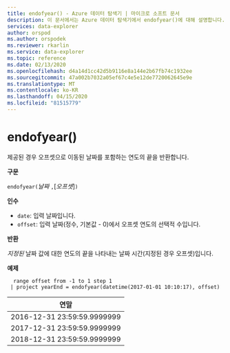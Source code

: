 ```yaml
---
title: endofyear() - Azure 데이터 탐색기 | 마이크로 소프트 문서
description: 이 문서에서는 Azure 데이터 탐색기에서 endofyear()에 대해 설명합니다.
services: data-explorer
author: orspod
ms.author: orspodek
ms.reviewer: rkarlin
ms.service: data-explorer
ms.topic: reference
ms.date: 02/13/2020
ms.openlocfilehash: d4a14d1cc42d5b9116e8a144e2b67fb74c1932ee
ms.sourcegitcommit: 47a002b7032a05ef67c4e5e12de7720062645e9e
ms.translationtype: MT
ms.contentlocale: ko-KR
ms.lasthandoff: 04/15/2020
ms.locfileid: "81515779"
---
```

# <a name="endofyear"></a>endofyear()

제공된 경우 오프셋으로 이동된 날짜를 포함하는 연도의 끝을 반환합니다.

**구문**

`endofyear(`*날짜* `,`[*오프셋*]`)`

**인수**

* `date`: 입력 날짜입니다.
* `offset`: 입력 날짜(정수, 기본값 - 0)에서 오프셋 연도의 선택적 수입니다.

**반환**

*지정된* 날짜 값에 대한 연도의 끝을 나타내는 날짜 시간(지정된 경우 오프셋)입니다.

**예제**

```kusto
  range offset from -1 to 1 step 1
 | project yearEnd = endofyear(datetime(2017-01-01 10:10:17), offset) 
```

|연말|
|---|
|2016-12-31 23:59:59.9999999|
|2017-12-31 23:59:59.9999999|
|2018-12-31 23:59:59.9999999|